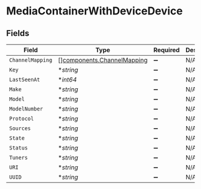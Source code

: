# MediaContainerWithDeviceDevice


## Fields

| Field                                                                    | Type                                                                     | Required                                                                 | Description                                                              |
| ------------------------------------------------------------------------ | ------------------------------------------------------------------------ | ------------------------------------------------------------------------ | ------------------------------------------------------------------------ |
| `ChannelMapping`                                                         | [][components.ChannelMapping](../../models/components/channelmapping.md) | :heavy_minus_sign:                                                       | N/A                                                                      |
| `Key`                                                                    | **string*                                                                | :heavy_minus_sign:                                                       | N/A                                                                      |
| `LastSeenAt`                                                             | **int64*                                                                 | :heavy_minus_sign:                                                       | N/A                                                                      |
| `Make`                                                                   | **string*                                                                | :heavy_minus_sign:                                                       | N/A                                                                      |
| `Model`                                                                  | **string*                                                                | :heavy_minus_sign:                                                       | N/A                                                                      |
| `ModelNumber`                                                            | **string*                                                                | :heavy_minus_sign:                                                       | N/A                                                                      |
| `Protocol`                                                               | **string*                                                                | :heavy_minus_sign:                                                       | N/A                                                                      |
| `Sources`                                                                | **string*                                                                | :heavy_minus_sign:                                                       | N/A                                                                      |
| `State`                                                                  | **string*                                                                | :heavy_minus_sign:                                                       | N/A                                                                      |
| `Status`                                                                 | **string*                                                                | :heavy_minus_sign:                                                       | N/A                                                                      |
| `Tuners`                                                                 | **string*                                                                | :heavy_minus_sign:                                                       | N/A                                                                      |
| `URI`                                                                    | **string*                                                                | :heavy_minus_sign:                                                       | N/A                                                                      |
| `UUID`                                                                   | **string*                                                                | :heavy_minus_sign:                                                       | N/A                                                                      |